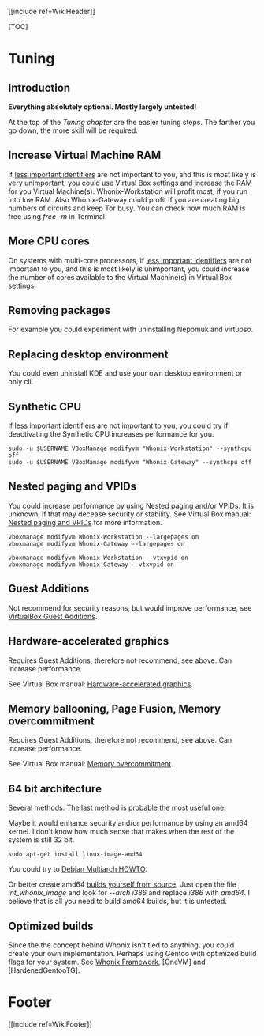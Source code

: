 [[include ref=WikiHeader]]

[TOC]

# Tuning #
## Introduction ##
**Everything absolutely optional. Mostly largely untested!**

At the top of the *Tuning chapter* are the easier tuning steps. The farther you go down, the more skill will be required.

## Increase Virtual Machine RAM ##
If [less important identifiers](https://sourceforge.net/p/whonix/wiki/Whonix%27s%20Protocol-Leak-Protection%20and%20Fingerprinting-Protection/#less-important-identifies) are not important to you, and this is most likely is very unimportant, you could use Virtual Box settings and increase the RAM for you Virtual Machine(s). Whonix-Workstation will profit most, if you run into low RAM. Also Whonix-Gateway could profit if you are creating big numbers of circuits and keep Tor busy. You can check how much RAM is free using *free -m* in Terminal.

## More CPU cores ##
On systems with multi-core processors, if [less important identifiers](https://sourceforge.net/p/whonix/wiki/Whonix%27s%20Protocol-Leak-Protection%20and%20Fingerprinting-Protection/#less-important-identifies) are not important to you, and this is most likely is unimportant, you could increase the number of cores available to the Virtual Machine(s) in Virtual Box settings.

## Removing packages ##
For example you could experiment with uninstalling Nepomuk and virtuoso.

## Replacing desktop environment ##
You could even uninstall KDE and use your own desktop environment or only cli.

## Synthetic CPU ##
If [less important identifiers](https://sourceforge.net/p/whonix/wiki/Whonix%27s%20Protocol-Leak-Protection%20and%20Fingerprinting-Protection/#less-important-identifies) are not important to you, you could try if deactivating the Synthetic CPU increases performance for you.

    sudo -u $USERNAME VBoxManage modifyvm "Whonix-Workstation" --synthcpu off
    sudo -u $USERNAME VBoxManage modifyvm "Whonix-Gateway" --synthcpu off

## Nested paging and VPIDs ##
You could increase performance by using Nested paging and/or VPIDs. It is unknown, if that may decease security or stability. See Virtual Box manual: [Nested paging and VPIDs](http://www.virtualbox.org/manual/ch10.html#nestedpaging) for more information.

    vboxmanage modifyvm Whonix-Workstation --largepages on
    vboxmanage modifyvm Whonix-Gateway --largepages on

    vboxmanage modifyvm Whonix-Workstation --vtxvpid on
    vboxmanage modifyvm Whonix-Gateway --vtxvpid on

## Guest Additions ##
Not recommend for security reasons, but would improve performance, see [VirtualBox Guest Additions](https://sourceforge.net/p/whonix/wiki/VirtualBox%20Guest%20Additions/).

## Hardware-accelerated graphics ##
Requires Guest Additions, therefore not recommend, see above. Can increase performance.

See Virtual Box manual: [Hardware-accelerated graphics](https://www.virtualbox.org/manual/ch04.html#guestadd-3d).

## Memory ballooning, Page Fusion, Memory overcommitment ##
Requires Guest Additions, therefore not recommend, see above. Can increase performance.

See Virtual Box manual: [Memory overcommitment](https://www.virtualbox.org/manual/ch04.html#idp18673360).

## 64 bit architecture ##
Several methods. The last method is probable the most useful one.

Maybe it would enhance security and/or performance by using an amd64 kernel. I don't know how much sense that makes when the rest of the system is still 32 bit.

    sudo apt-get install linux-image-amd64

You could try to [Debian Multiarch HOWTO](http://wiki.debian.org/Multiarch/HOWTO).

Or better create amd64 [builds yourself from source](https://sourceforge.net/p/whonix/wiki/BuildDocumentation/). Just open the file *int_whonix_image* and look for *--arch i386* and replace *i386* with *amd64*. I believe that is all you need to build amd64 builds, but it is untested.

## Optimized builds ##
Since the the concept behind Whonix isn't tied to anything, you could create your own implementation. Perhaps using Gentoo with optimized build flags for your system. See [Whonix Framework](https://sourceforge.net/p/whonix/wiki/Technical%20Introduction/#whonix-framework), [OneVM] and [HardenedGentooTG].

# Footer #
[[include ref=WikiFooter]]